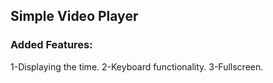 ## Simple Video Player

### Added Features:
1-Displaying the time.
2-Keyboard functionality.
3-Fullscreen.

